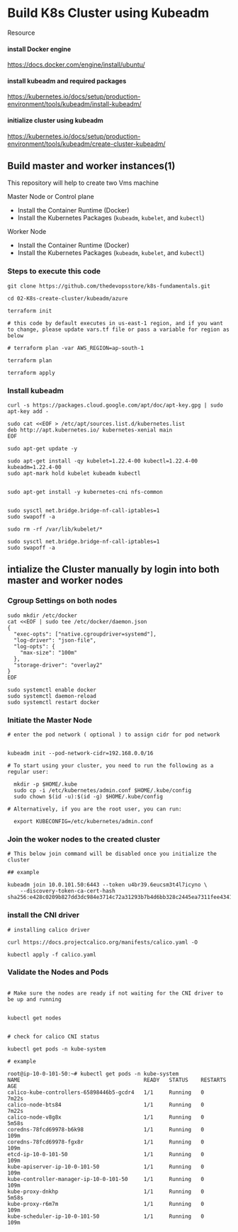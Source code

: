 # Build K8s Cluster using Kubeadm

Resource 

#### install Docker engine

https://docs.docker.com/engine/install/ubuntu/

#### install kubeadm and required packages 

https://kubernetes.io/docs/setup/production-environment/tools/kubeadm/install-kubeadm/

#### initialize cluster using kubeadm

https://kubernetes.io/docs/setup/production-environment/tools/kubeadm/create-cluster-kubeadm/

## Build master and worker instances(1)

This repository will help to create two Vms machine

Master Node or Control plane

- Install the Container Runtime (Docker)
- Install the Kubernetes Packages (`kubeadm`, `kubelet`, and `kubectl`)

Worker Node

- Install the Container Runtime (Docker)
- Install the Kubernetes Packages (`kubeadm`, `kubelet`, and `kubectl`)

### Steps to execute this code

```
git clone https://github.com/thedevopsstore/k8s-fundamentals.git

cd 02-K8s-create-cluster/kubeadm/azure

terraform init

# this code by default executes in us-east-1 region, and if you want to change, please update vars.tf file or pass a variable for region as below

# terraform plan -var AWS_REGION=ap-south-1

terraform plan

terraform apply
```

### Install kubeadm

```
curl -s https://packages.cloud.google.com/apt/doc/apt-key.gpg | sudo apt-key add -

sudo cat <<EOF > /etc/apt/sources.list.d/kubernetes.list
deb http://apt.kubernetes.io/ kubernetes-xenial main
EOF

sudo apt-get update -y

sudo apt-get install -qy kubelet=1.22.4-00 kubectl=1.22.4-00 kubeadm=1.22.4-00
sudo apt-mark hold kubelet kubeadm kubectl


sudo apt-get install -y kubernetes-cni nfs-common


sudo sysctl net.bridge.bridge-nf-call-iptables=1
sudo swapoff -a

sudo rm -rf /var/lib/kubelet/*

sudo sysctl net.bridge.bridge-nf-call-iptables=1
sudo swapoff -a

```

## intialize the Cluster manually by login into both master and worker nodes

### Cgroup Settings on both nodes


```
sudo mkdir /etc/docker
cat <<EOF | sudo tee /etc/docker/daemon.json
{
  "exec-opts": ["native.cgroupdriver=systemd"],
  "log-driver": "json-file",
  "log-opts": {
    "max-size": "100m"
  },
  "storage-driver": "overlay2"
}
EOF

sudo systemctl enable docker
sudo systemctl daemon-reload
sudo systemctl restart docker

```
### Initiate the Master Node

```
# enter the pod network ( optional ) to assign cidr for pod network


kubeadm init --pod-network-cidr=192.168.0.0/16

# To start using your cluster, you need to run the following as a regular user:

  mkdir -p $HOME/.kube
  sudo cp -i /etc/kubernetes/admin.conf $HOME/.kube/config
  sudo chown $(id -u):$(id -g) $HOME/.kube/config

# Alternatively, if you are the root user, you can run:

  export KUBECONFIG=/etc/kubernetes/admin.conf

```
### Join the woker nodes to the created cluster

```
# This below join command will be disabled once you initialize the cluster

## example 

kubeadm join 10.0.101.50:6443 --token u4br39.6eucsm3t4l7icyno \
	--discovery-token-ca-cert-hash sha256:e428c0209b827dd3dc984e3714c72a31293b7b4d6bb328c2445ea7311fee4341 

```

### install the CNI driver

```
# installing calico driver

curl https://docs.projectcalico.org/manifests/calico.yaml -O

kubectl apply -f calico.yaml

```

### Validate the Nodes and Pods

```

# Make sure the nodes are ready if not waiting for the CNI driver to be up and running


kubectl get nodes 


# check for calico CNI status

kubectl get pods -n kube-system

# example

root@ip-10-0-101-50:~# kubectl get pods -n kube-system
NAME                                       READY   STATUS    RESTARTS   AGE
calico-kube-controllers-65898446b5-gcdr4   1/1     Running   0          7m22s
calico-node-bts84                          1/1     Running   0          7m22s
calico-node-v8g8x                          1/1     Running   0          5m58s
coredns-78fcd69978-b6k98                   1/1     Running   0          109m
coredns-78fcd69978-fgx8r                   1/1     Running   0          109m
etcd-ip-10-0-101-50                        1/1     Running   0          109m
kube-apiserver-ip-10-0-101-50              1/1     Running   0          109m
kube-controller-manager-ip-10-0-101-50     1/1     Running   0          109m
kube-proxy-dnkhp                           1/1     Running   0          5m58s
kube-proxy-r6m7m                           1/1     Running   0          109m
kube-scheduler-ip-10-0-101-50              1/1     Running   0          109m

```






